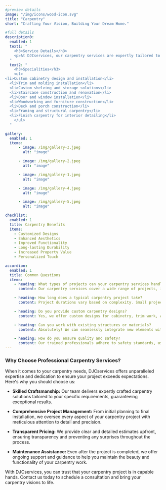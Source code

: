 ```yaml
---
#preview details
image: "/img/icons/wood-icon.svg"
title: "Carpentry"
short: "Crafting Your Vision, Building Your Dream Home."

#full details
description0:
  enabled: 1
  text1: "
    <h3>Service Details</h3>
    <p>At DJCservices, our carpentry services are expertly tailored to transform your space with precision and creativity. With a keen eye for detail and years of experience, our skilled team manages every aspect of your carpentry project, from planning to execution, ensuring flawless results. Whether you're seeking custom cabinetry, intricate woodwork, or structural enhancements, we deliver craftsmanship that exceeds expectations. From enhancing your home's value to elevating its aesthetic appeal, our bespoke carpentry solutions are designed to make your vision a reality with unparalleled quality and expertise.</p>
  "
  text2: "
    <h3>Specialities</h3>
    <ul>
<li>Custom cabinetry design and installation</li>
  <li>Trim and molding installation</li>
  <li>Custom shelving and storage solutions</li>
  <li>Staircase construction and renovation</li>
  <li>Door and window installation</li>
  <li>Woodworking and furniture construction</li>
  <li>Deck and porch construction</li>
  <li>Framing and structural carpentry</li>
  <li>Finish carpentry for interior detailing</li>
    </ul>
  "

gallery: 
  enabled: 1
  items:
      - image: /img/gallery-3.jpeg
        alt: "image"

      - image: /img/gallery-2.jpeg
        alt: "image"

      - image: /img/gallery-1.jpeg
        alt: "image"

      - image: /img/gallery-4.jpeg
        alt: "image"

      - image: /img/gallery-5.jpeg
        alt: "image"          

checklist:
  enabled: 1
  title: Carpentry Benefits
  items:
    - Customized Designs
    - Enhanced Aesthetics
    - Improved Functionality
    - Long-lasting Durability
    - Increased Property Value
    - Personalized Touch

accordion:
  enabled: 1
  title: Common Questions
  items:
    - heading: What types of projects can your carpentry services handle?
      content: Our carpentry services cover a wide range of projects, including custom cabinetry, trim and molding installation, shelving, staircase construction, door and window installation, woodworking, and deck construction.

    - heading: How long does a typical carpentry project take?
      content: Project durations vary based on complexity. Small projects like trim installation may take a day or two, while larger ones like deck construction may take weeks.

    - heading: Do you provide custom carpentry designs?
      content: Yes, we offer custom designs for cabinetry, trim work, and furniture tailored to your needs.

    - heading: Can you work with existing structures or materials?
      content: Absolutely! We can seamlessly integrate new elements with existing structures or materials.

    - heading: How do you ensure quality and safety?
      content: Our trained professionals adhere to safety standards, use quality materials, and undergo regular inspections to ensure top-notch results.
---
```


### Why Choose Professional Carpentry Services?

When it comes to your carpentry needs, DJCservices offers unparalleled expertise and dedication to ensure your project exceeds expectations. Here's why you should choose us:

- **Skilled Craftsmanship:** Our team delivers expertly crafted carpentry solutions tailored to your specific requirements, guaranteeing exceptional results.

- **Comprehensive Project Management:** From initial planning to final installation, we oversee every aspect of your carpentry project with meticulous attention to detail and precision.

- **Transparent Pricing:** We provide clear and detailed estimates upfront, ensuring transparency and preventing any surprises throughout the process.

- **Maintenance Assistance:** Even after the project is completed, we offer ongoing support and guidance to help you maintain the beauty and functionality of your carpentry work.

With DJCservices, you can trust that your carpentry project is in capable hands. Contact us today to schedule a consultation and bring your carpentry visions to life.
                  